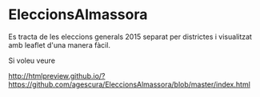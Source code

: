 # EleccionsAlmassora
Es tracta de les eleccions generals 2015 separat per districtes i visualitzat amb leaflet d'una manera fàcil.

Si voleu veure 

http://htmlpreview.github.io/?https://github.com/agescura/EleccionsAlmassora/blob/master/index.html
